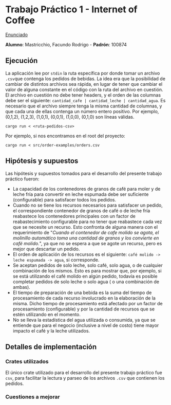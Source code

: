 # Trabajo Práctico 1 - Internet of Coffee

[Enunciado](https://concurrentes-fiuba.github.io/2C2022_tp1.html)

**Alumno**: Mastricchio, Facundo Rodrigo - **Padrón**: 100874

## Ejecución

La aplicación lee por `stdin` la ruta específica por donde tomar un archivo `.csv`que contenga los pedidos de bebidas.
La idea era que la posibilidad
de cambiar de distintos archivos sea rápida, en lugar de tener que cambiar el valor de alguna constante en el código con
la ruta del archivo en cuestión.
El archivo en cuestión no debe tener headers, y el orden de las columnas debe ser el
siguiente: `cantidad_cafe | cantidad_leche | cantidad_agua`.
Es necesario que el archivo siempre tenga la misma cantidad de columnas, y que cada una de ellas contenga un número
entero positivo.
Por ejemplo, (0,1,2), (1,2,3), (1,0,1), (0,0,1), (1,0,0), (0,1,0) son líneas válidas.

    cargo run < <ruta-pedidos-csv>

Por ejemplo, si nos encontramos en el root del proyecto:

    cargo run < src/order-examples/orders.csv

## Hipótesis y supuestos

Las hipótesis y supuestos tomados para el desarrollo del presente trabajo práctico fueron:

- La capacidad de los contenedores de granos de café para moler y de leche fría para convertir en leche espumada debe
  ser suficiente (configurable) para satisfacer todos los pedidos.
- Cuando no se tiene los recursos necesarios para satisfacer un pedido, el correspondiente contenedor de granos de café o de leche fría reabastece los contenedores principales
con un factor de reabastecimiento configurable para no tener que reabastece cada vez que se necesite un recurso. Esto confronta de alguna manera con el requerimiento de
"_Cuando el contenedor de cafe molido se agota, el molinillo automático toma una cantidad de granos y los convierte en café molido._", 
ya que no se espera a que se agote un recurso, pero es mejor que descartar un pedido.
- El orden de aplicación de los recursos es el siguiente: `café molido -> leche espumada -> agua`, si corresponde.
- Se aceptan pedidos de solo leche, solo café, solo agua, o de cualquier combinación de los mismos. Esto es para mostrar
  que, por ejemplo,
  si se está utilizando el café molido en algún pedido, todavía es posible completar pedidos de solo leche o solo agua (
  o una combinación de ambas).
- El tiempo de preparación de una bebida es la suma del tiempo de procesamiento de cada recurso involucrado en la
  elaboración de la misma. Dicho
  tiempo de procesamiento está afectado por un factor de procesamiento (configurable) y por la cantidad de recursos que
  se estén utilizando en el momento.
- No se lleva la estadística del agua utilizada o consumida, ya que se entiende que para el negocio (inclusive a nivel
  de costo) tiene mayor impacto el café y la leche utilizados.

## Detalles de implementación

### Crates utilizados

El único crate utilizado para el desarrollo del presente trabajo práctico fue `csv`, para facilitar la lectura y parseo
de los archivos `.csv` que contienen los pedidos.

### Cuestiones a mejorar
